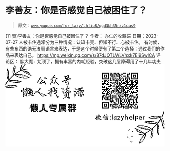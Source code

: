 # 李善友：你是否感觉自己被困住了？

> 原文：[`www.yuque.com/for_lazy/thfiu8/qgd3bh35rzz1cas9`](https://www.yuque.com/for_lazy/thfiu8/qgd3bh35rzz1cas9)

<ne-h2 id="543a1752" data-lake-id="543a1752"><ne-heading-ext><ne-heading-anchor></ne-heading-anchor><ne-heading-fold></ne-heading-fold></ne-heading-ext><ne-heading-content><ne-text id="u147fdcef">(11 赞)李善友：你是否感觉自己被困住了？</ne-text></ne-heading-content></ne-h2> <ne-p id="uc35499ac" data-lake-id="uc35499ac"><ne-text id="ueb46ea1d">作者： 亦仁的收藏夹</ne-text></ne-p> <ne-p id="uf7691dfd" data-lake-id="uf7691dfd"><ne-text id="uf764f645">日期：2023-07-27</ne-text></ne-p> <ne-p id="u464a71b3" data-lake-id="u464a71b3"><ne-text id="u1b1fe95c">人被卡住通常分为三种情况：认知卡壳、但知不行、心被卡住。</ne-text></ne-p> <ne-p id="u3bd1b4de" data-lake-id="u3bd1b4de"><ne-text id="uc8a0806d">有时候，有些东西的确无法用语言来表达，于是这个时候便有了第二个选择：通过我们的作品来表达自己。</ne-text></ne-p> <ne-p id="u6d25f4c7" data-lake-id="u6d25f4c7">[<ne-text id="u74e65969">https://mp.weixin.qq.com/s/87dJQTLWLVhxk7Ei9SwlCA</ne-text>](https://mp.weixin.qq.com/s/87dJQTLWLVhxk7Ei9SwlCA)</ne-p> <ne-hole id="u13cea6fa" data-lake-id="u13cea6fa"><ne-card data-card-name="hr" data-card-type="block" id="WA5wp" data-event-boundary="card"><ne-p id="uc6f20349" data-lake-id="uc6f20349"><ne-text id="u7c884f6f">评论区：</ne-text></ne-p> <ne-p id="u821863b3" data-lake-id="u821863b3"><ne-text id="u5afc66b1">胖大魔 : 太顶了，拥有丰富的内耗经验，突破这几层障碍用了十几年功夫</ne-text></ne-p> <ne-p id="ua076a9bf" data-lake-id="ua076a9bf"><ne-card data-card-name="image" data-card-type="inline" id="E10vo" data-event-boundary="card">![](img/894d30a529e7c37bcd3392323c99941c.png)  <ne-hole id="u81f43c64" data-lake-id="u81f43c64"><ne-card data-card-name="hr" data-card-type="block" id="BBaDn" data-event-boundary="card"></ne-card></ne-hole></ne-card></ne-p></ne-card></ne-hole>